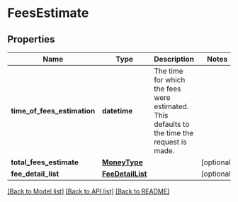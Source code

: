 # FeesEstimate

## Properties
Name | Type | Description | Notes
------------ | ------------- | ------------- | -------------
**time_of_fees_estimation** | **datetime** | The time for which the fees were estimated. This defaults to the time the request is made. | 
**total_fees_estimate** | [**MoneyType**](MoneyType.md) |  | [optional] 
**fee_detail_list** | [**FeeDetailList**](FeeDetailList.md) |  | [optional] 

[[Back to Model list]](../README.md#documentation-for-models) [[Back to API list]](../README.md#documentation-for-api-endpoints) [[Back to README]](../README.md)

